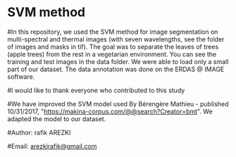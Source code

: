 # SVM method

#In this repository, we used the SVM method for image segmentation on multi-spectral and thermal images (with seven wavelengths, see the folder of images and masks in tif). The goal was to separate the leaves of trees (apple trees) from the rest in a vegetarian environment. You can see the training and test images in the data folder. We were able to load only a small part of our dataset. The data annotation was done on the ERDAS @ IMAGE software.

#I would like to thank everyone who contributed to this study


#We have improved the SVM model used By Bérengère Mathieu - published 10/31/2017, "https://makina-corpus.com/@@search?Creator=bmt". We adapted the model to our dataset.

#Author: rafik AREZKI

#Email: arezkirafik@gmail.com
